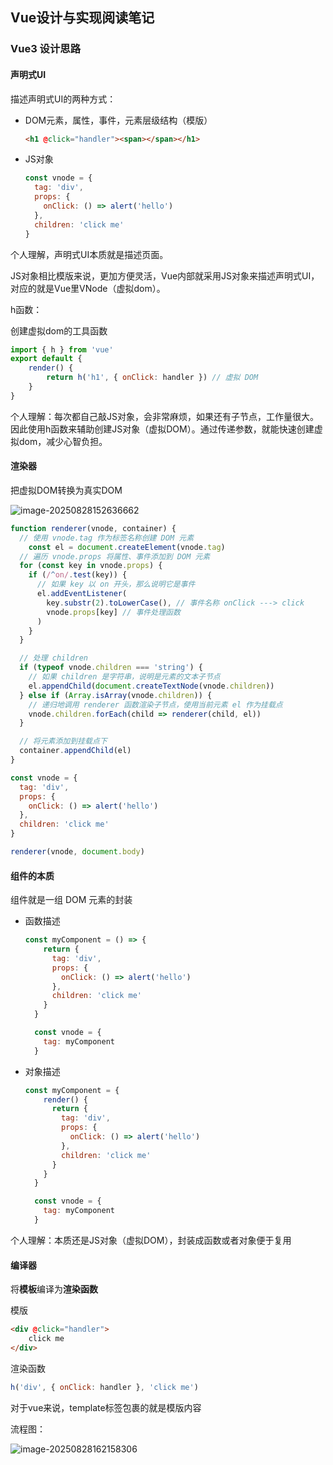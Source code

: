 ## Vue设计与实现阅读笔记

### Vue3 设计思路

#### 声明式UI

描述声明式UI的两种方式：

- DOM元素，属性，事件，元素层级结构（模版）

  ```html
  <h1 @click="handler"><span></span></h1>
  ```

- JS对象

  ```js
  const vnode = {
    tag: 'div',
    props: {
      onClick: () => alert('hello')
    },
    children: 'click me'
  }
  ```

个人理解，声明式UI本质就是描述页面。

JS对象相比模版来说，更加方便灵活，Vue内部就采用JS对象来描述声明式UI，对应的就是Vue里VNode（虚拟dom）。

h函数：

创建虚拟dom的工具函数

```js
import { h } from 'vue'
export default {
	render() {
		return h('h1', { onClick: handler }) // 虚拟 DOM
 	}
}
```

个人理解：每次都自己敲JS对象，会非常麻烦，如果还有子节点，工作量很大。因此使用h函数来辅助创建JS对象（虚拟DOM）。通过传递参数，就能快速创建虚拟dom，减少心智负担。

#### 渲染器

把虚拟DOM转换为真实DOM

![image-20250828152636662](https://bing-wu-doc-1318477772.cos.ap-nanjing.myqcloud.com/typora/image-20250828152636662.png)

```js
function renderer(vnode, container) {
  // 使用 vnode.tag 作为标签名称创建 DOM 元素
	const el = document.createElement(vnode.tag)
  // 遍历 vnode.props 将属性、事件添加到 DOM 元素
  for (const key in vnode.props) {
    if (/^on/.test(key)) {
      // 如果 key 以 on 开头，那么说明它是事件
      el.addEventListener(
        key.substr(2).toLowerCase(), // 事件名称 onClick ---> click
        vnode.props[key] // 事件处理函数
      )
    }
  }

  // 处理 children
  if (typeof vnode.children === 'string') {
    // 如果 children 是字符串，说明是元素的文本子节点
    el.appendChild(document.createTextNode(vnode.children))
  } else if (Array.isArray(vnode.children)) {
    // 递归地调用 renderer 函数渲染子节点，使用当前元素 el 作为挂载点
    vnode.children.forEach(child => renderer(child, el))
  }

  // 将元素添加到挂载点下
  container.appendChild(el)
}

const vnode = {
  tag: 'div',
  props: {
    onClick: () => alert('hello')
  },
  children: 'click me'
}

renderer(vnode, document.body)
```

#### 组件的本质

组件就是一组 DOM 元素的封装

- 函数描述

  ```js
  const myComponent = () => {
      return {
        tag: 'div',
        props: {
          onClick: () => alert('hello')
        },
        children: 'click me'
      }
    }
  
    const vnode = {
      tag: myComponent
    }
  ```

- 对象描述

  ```js
  const myComponent = {
      render() {
        return {
          tag: 'div',
          props: {
            onClick: () => alert('hello')
          },
          children: 'click me'
        }
      }
    }
  
    const vnode = {
      tag: myComponent
    }
  ```

个人理解：本质还是JS对象（虚拟DOM），封装成函数或者对象便于复用

#### 编译器

将**模板**编译为**渲染函数**

模版

```html
<div @click="handler">
 	click me
</div>
```

渲染函数

```js
h('div', { onClick: handler }, 'click me')
```

对于vue来说，template标签包裹的就是模版内容

流程图：

![image-20250828162158306](https://bing-wu-doc-1318477772.cos.ap-nanjing.myqcloud.com/typora/image-20250828162158306.png)
